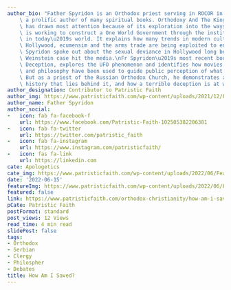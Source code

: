 ```yaml
---
author_bio: "Father Spyridon is an Orthodox priest serving in ROCOR in England and\
    \ a prolific author of many spiritual books. Orthodoxy And The Kingdom of Satan\
    \ has drawn most attention because of its exploration into the ways in which Satan\
    \ is working to construct a One World Government through the institutions we see\
    \ in today\u2019s world. It explains how many trends in modern culture, including\
    \ Hollywood, ecumensim and the arms trade are being exploited to enslave us. Fr\
    \ Spyridon spoke out about the sexual deviance in Hollywood long before the Harvey\
    \ Weinstein case hit the media.\nFr Spyridon\u2019s most recent book, The UFO\
    \ Deception, explores the UFO phenomenon and identifies how movies, technology\
    \ and philosophy have been used to guide public perception of what is happening.\
    \ But as a priest of the Russian Orthodox Church, he demonstrates a much longer\
    \ history that lies behind it, and how a terrible deception is at work."
author_designation: Contributor to Patristic Faith
author_img: https://www.patristicfaith.com/wp-content/uploads/2021/12/Fr20Spyridon-150x150.webp
author_name: Father Spyridon
author_social:
-   icon: fab fa-facebook-f
    url: https://www.facebook.com/Patristic-Faith-102505382206381
-   icon: fab fa-twitter
    url: https://twitter.com/patristic_faith
-   icon: fab fa-instagram
    url: https://www.instagram.com/patristicfaith/
-   icon: fas fa-link
    url: https://linkedin.com
cate: Apologetics
cate_img: https://www.patristicfaith.com/wp-content/uploads/2022/06/Featured-Image-19.png
date: '2022-06-15'
featureImg: https://www.patristicfaith.com/wp-content/uploads/2022/06/Featured-Image-19.png
featured: false
link: https://www.patristicfaith.com/orthodox-christianity/how-am-i-saved/
pCate: Patristic Faith
postFormat: standard
post_views: 12 Views
read_time: 4 min read
slidePost: false
tags:
- Orthodox
- Serbian
- Clergy
- Philospher
- Debates
title: How Am I Saved?
---
```

